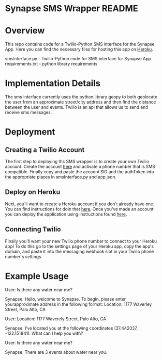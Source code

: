 # Synapse SMS Wrapper README

# Overview
This repo contains code for a Twilio-Python SMS interface for the Synapse App. Here you can find the necessary
files for hosting this app on [Heroku](https://heroku.com).

smsInterface.py - Twilio-Python code for SMS interface for Synapse App
requirements.txt - python library requirements

# Implementation Details
The sms interface currently uses the python library geopy to both geolocate the user from
an approximate street/city address and then find the distance between the user and events.
Twilio is an api that allows us to send and receive sms messages. 

# Deployment
## Creating a Twilio Account
The first step to deploying ths SMS wrapper is to create your own Twilio account.
Create the account [here](https://www.twilio.com/) and activate a phone number that is SMS compatible.
Finally copy and paste the account SID and the authToken into the appropriate places
in smsInterface.py and app.json.

## Deploy on Heroku
Next, you'll want to create a Heroku account if you don't already have one. You can find instructions
for doin that [here](https://heroku.com). Once you've made an account you can deploy the application using
instructions found [here](https://devcenter.heroku.com/articles/getting-started-with-python#introduction).

## Connecting Twilio
Finally you'll want your new Twilio phone number to connect to your Heroku app! To do this 
go to the settings page of your Heroku app, copy the app's domain, and paste it into the messaging webhook
slot in your Twilio phone number's settings.

# Example Usage
User: Is there any water near me?

Synapse: Hello, welcome to Synapse. To begin, please enter yourapproximate address in the following format: Location: 1177 Waverley Street, Palo Alto, CA

User: Location: 1177 Waverely Street, Palo Alto, CA

Synapse:  I've located you at the following coordinates (37.442037, -122.151841). What can I help you with?

User: Is there any water near me?

Synapse: There are 3 events about water near you.


